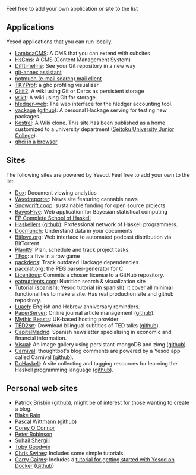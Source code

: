 Feel free to add your own application or site to the list

## Applications

Yesod applications that you can run locally.

* [LambdaCMS](http://lambdacms.org/): A CMS that you can extend with subsites
* [HsCms](https://github.com/Tehnix/HsCMS): A CMS (Content Management System)
* [Difftimeline](http://twinside.github.com/DiffTimeline/): See your Git repository in a new way
* [git-annex assistant](http://git-annex.branchable.com/assistant/)
* [notmuch (e-mail search) mail client](https://bitbucket.org/wuzzeb/notmuch-web)
* [TKYProf](http://blog.foldr.in/tkyprof-a-web-based-interactive-visualizer-fo): a ghc profiling visualizer
* [Gitit2](https://github.com/jgm/gitit2): A wiki using Git or Darcs as persistent storage
* [wikit](https://github.com/kuznero/wikit): A wiki using Git for storage.
* [hledger-web](http://demo.hledger.org/): The web interface for the hledger accounting tool.
* [yackage](http://hackage.haskell.org/package/yackage) ([github](https://github.com/snoyberg/yackage)): A personal Hackage serving for testing new packages.
* [Kestrel](https://github.com/cutsea110/Kestrel): A Wiki clone. This site has been published as a home customized to a university department ([Seitoku University Junior College](http://soubun.seitoku.ac.jp)).
* [ghci in a browser](https://github.com/dterei/ghci-in-a-new-dress)


## Sites

The following sites are powered by Yesod. Feel free to add your own to the list:

* [Dox](http://www.usedox.com): Document viewing analytics
* [Weedreporter](http://weedreporter.com): News site featuring cannabis news
* [Snowdrift.coop](https://snowdrift.coop/): sustainable funding for open source projects
* [BayesHive](http://bayeshive.com): Web application for Bayesian statistical computing 
* [FP Complete School of Haskell](https://www.fpcomplete.com)
* [Haskellers](http://www.haskellers.com/) ([github](https://github.com/snoyberg/haskellers)): Professional network of Haskell programmers.
* [Docmunch](http://www.docmunch.com): Understand data in your documents
* [Bitlove.org](http://bitlove.org/): Web interface to automated podcast distribution via BitTorrent
* [PlanIt9](http://www.planit9.com): Plan, schedule and track project tasks.
* [TFoo](http://tfoo.herokuapp.com/): a five in a row game
* [packdeps](http://packdeps.haskellers.com/): Track outdated Hackage dependencies.
* [paccrat.org](http://paccrat.org/): the PEG parser-generator for C
* [Licentious](http://licentious.herokuapp.com/): Commits a chosen license to a GitHub repository.
* [eatnutrients.com](http://eatnutrients.com/): Nutrition search & visualization site
* [Tutorial (spanish)](http://tutorial-yesod-haskell.computer-mind.com/): Yesod tutorial (in spanish), it cover all minimal functionalities to make a site. Has real production site and github repository.
* [Luach](http://luach.snoyman.com/): English and Hebrew anniversary reminders.
* [PaperServer](http://paperserver.jp): Online journal article management ([github](https://github.com/hirokai/PaperServer)).
* [Mythic Beasts](http://www.mythic-beasts.com/): UK-based hosting provider
* [TED2srt](http://ted2srt.org): Download bilingual subtitles of TED talks ([github](https://github.com/rnons/ted2srt)).
* [CapitalMadrid](https://www.capitalmadrid.com): Spanish newsletter specialising in economic and financial information.
* [Visual](http://visual.metabind.com): An image gallery using persistant-mongoDB and zimg ([github](https://github.com/metabind/visual)).
* [Carnival](http://robots.thoughtbot.com): thoughtbot's blog comments are powered by a Yesod app called Carnival ([github](https://github.com/thoughtbot/carnival)).
* [DoHaskell](http://www.dohaskell.com): A site collecting and tagging resources for learning the Haskell programming language ([github](https://github.com/mitchellwrosen/dohaskell)).

## Personal web sites

* [Patrick Brisbin](http://pbrisbin.com/) ([github](https://github.com/pbrisbin/devsite)), might be of interest for those wanting to create a blog.
* [Blake Rain](http://meadowstalk.com/)
* [Pascal Wittmann](https://www.pascal-wittmann.de/) ([github](https://github.com/pSub/pascal-wittmann.de))
* [Corey O'Connor](http://www.corebotllc.com/)
* [Peter Robinson](http://monoid.at/)
* [Suhail Shergill](http://blog.shergill.su)
* [Toby Goodwin](http://paganbooks.eu/software/)
* [Chris Swires](http://christopherswires.com/): Includes some simple tutorials.
* [Garry Cairns](https://ilikewhenit.works): Includes a [tutorial for getting started with Yesod on Docker](https://ilikewhenit.works/blog/1) ([Github](https://github.com/garry-cairns/ILikeWhenItWorks))